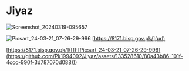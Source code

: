 # Jiyaz
![Screenshot_20240319-095657](https://github.com/Pk1994092/Jiyaz/assets/133528610/9a7c844f-5c6a-49dc-95d8-e34be4f41bd6)

![Picsart_24-03-21_07-26-29-996](https://github.com/Pk1994092/Jiyaz/assets/133528610/ae5a2acf-7719-4bfb-830a-818c45edfb9b)
[https://8171.bisp.gov.pk/](url)

[https://8171.bisp.gov.pk/]([](![Picsart_24-03-21_07-26-29-996](https://github.com/Pk1994092/Jiyaz/assets/133528610/80a43b86-101f-4ccc-990f-3d787070d088)))
